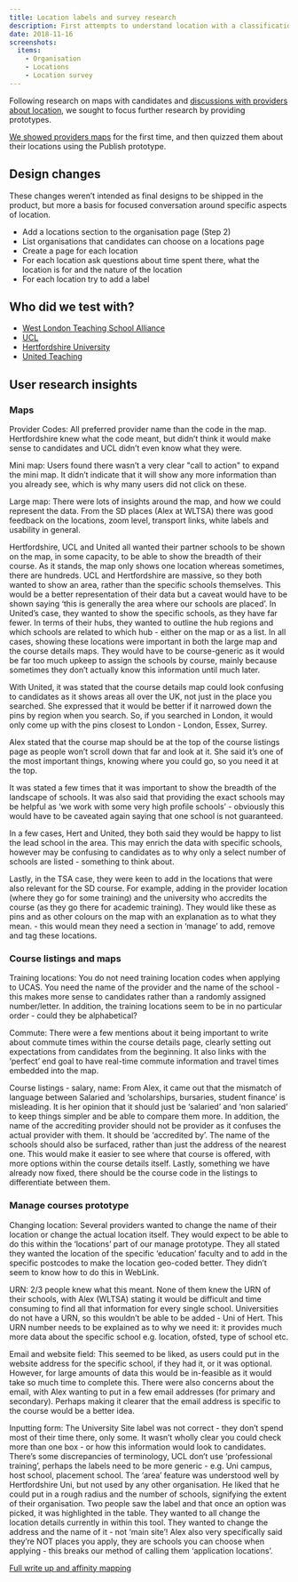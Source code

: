 ```yaml
---
title: Location labels and survey research
description: First attempts to understand location with a classification exercise.
date: 2018-11-16
screenshots:
  items:
    - Organisation
    - Locations
    - Location survey
---
```


Following research on maps with candidates and [discussions with providers about location](/publish-teacher-training-courses/the-location-problem), we sought to focus further research by providing prototypes.

[We showed providers maps](/find-teacher-training/map-4) for the first time, and then quizzed them about their locations using the Publish prototype.

## Design changes

These changes weren’t intended as final designs to be shipped in the product, but more a basis for focused conversation around specific aspects of location.

* Add a locations section to the organisation page (Step 2)
* List organisations that candidates can choose on a locations page
* Create a page for each location
* For each location ask questions about time spent there, what the location is for and the nature of the location
* For each location try to add a label

## Who did we test with?

* [West London Teaching School Alliance](https://lookback.io/watch/4tQhyScCJf2e3WcNL)
* [UCL](https://lookback.io/watch/j7XGfjfS8Bh4WrSzz)
* [Hertfordshire University](https://lookback.io/watch/H7rjFgyTKznrKuTAo)
* [United Teaching](https://lookback.io/watch/vwNSsgXhna4JBDmyZ)

## User research insights

### Maps

Provider Codes: All preferred provider name than the code in the map. Hertfordshire knew what the code meant, but didn’t think it would make sense to candidates and UCL didn’t even know what they were.

Mini map: Users found there wasn’t a very clear "call to action" to expand the mini map. It didn’t indicate that it will show any more information than you already see, which is why many users did not click on these.

Large map: There were lots of insights around the map, and how we could represent the data. From the SD places (Alex at WLTSA) there was good feedback on the locations, zoom level, transport links, white labels and usability in general.

Hertfordshire, UCL and United all wanted their partner schools to be shown on the map, in some capacity, to be able to show the breadth of their course. As it stands, the map only shows one location whereas sometimes, there are hundreds. UCL and Hertfordshire are massive, so they both wanted to show an area, rather than the specific schools themselves. This would be a better representation of their data but a caveat would have to be shown saying ‘this is generally the area where our schools are placed’. In United’s case, they wanted to show the specific schools, as they have far fewer. In terms of their hubs, they wanted to outline the hub regions and which schools are related to which hub - either on the map or as a list. In all cases, showing these locations were important in both the large map and the course details maps. They would have to be course-generic as it would be far too much upkeep to assign the schools by course, mainly because sometimes they don’t actually know this information until much later.

With United, it was stated that the course details map could look confusing to candidates as it shows areas all over the UK, not just in the place you searched. She expressed that it would be better if it narrowed down the pins by region when you search. So, if you searched in London, it would only come up with the pins closest to London - London, Essex, Surrey.

Alex stated that the course map should be at the top of the course listings page as people won’t scroll down that far and look at it. She said it’s one of the most important things, knowing where you could go, so you need it at the top.

It was stated a few times that it was important to show the breadth of the landscape of schools. It was also said that providing the exact schools may be helpful as ‘we work with some very high profile schools’ - obviously this would have to be caveated again saying that one school is not guaranteed.

In a few cases, Hert and United, they both said they would be happy to list the lead school in the area. This may enrich the data with specific schools, however may be confusing to candidates as to why only a select number of schools are listed - something to think about.

Lastly, in the TSA case, they were keen to add in the locations that were also relevant for the SD course. For example, adding in the provider location (where they go for some training) and the university who accredits the course (as they go there for academic training). They would like these as pins and as other colours on the map with an explanation as to what they mean. - this would mean they need a section in ‘manage’ to add, remove and tag these locations.

### Course listings and maps

Training locations: You do not need training location codes when applying to UCAS. You need the name of the provider and the name of the school - this makes more sense to candidates rather than a randomly assigned number/letter. In addition, the training locations seem to be in no particular order - could they be alphabetical?

Commute: There were a few mentions about it being important to write about commute times within the course details page, clearly setting out expectations from candidates from the beginning. It also links with the ‘perfect’ end goal to have real-time commute information and travel times embedded into the map.

Course listings - salary, name: From Alex, it came out that the mismatch of language between Salaried and ‘scholarships, bursaries, student finance’ is misleading. It is her opinion that it should just be ‘salaried’ and ‘non salaried’ to keep things simpler and be able to compare them more. In addition, the name of the accrediting provider should not be provider as it confuses the actual provider with them. It should be ‘accredited by’. The name of the schools should also be surfaced, rather than just the address of the nearest one. This would make it easier to see where that course is offered, with more options within the course details itself. Lastly, something we have already now fixed, there should be the course code in the listings to differentiate between them.

### Manage courses prototype

Changing location: Several providers wanted to change the name of their location or change the actual location itself. They would expect to be able to do this within the ‘locations’ part of our manage prototype. They all stated they wanted the location of the specific ‘education’ faculty and to add in the specific postcodes to make the location geo-coded better. They didn’t seem to know how to do this in WebLink.

URN: 2/3 people knew what this meant. None of them knew the URN of their schools, with Alex (WLTSA) stating it would be difficult and time consuming to find all that information for every single school. Universities do not have a URN, so this wouldn’t be able to be added - Uni of Hert. This URN number needs to be explained as to why we need it: it provides much more data about the specific school e.g. location, ofsted, type of school etc.

Email and website field: This seemed to be liked, as users could put in the website address for the specific school, if they had it, or it was optional. However, for large amounts of data this would be in-feasible as it would take so much time to complete this. There were also concerns about the email, with Alex wanting to put in a few email addresses (for primary and secondary). Perhaps making it clearer that the email address is specific to the course would be a better idea.

Inputting form: The University Site label was not correct - they don’t spend most of their time there, only some. It wasn’t wholly clear you could check more than one box - or how this information would look to candidates. There’s some discrepancies of terminology, UCL don’t use ‘professional training’, perhaps the labels need to be more generic - e.g. Uni campus, host school, placement school. The ‘area’ feature was understood well by Hertfordshire Uni, but not used by any other organisation. He liked that he could put in a rough radius and the number of schools, signifying the extent of their organisation. Two people saw the label and that once an option was picked, it was highlighted in the table. They wanted to all change the location details currently in within this tool. They wanted to change the address and the name of it - not ‘main site’! Alex also very specifically said they’re NOT places you apply, they are schools you can choose when applying - this breaks our method of calling them ‘application locations’.

[Full write up and affinity mapping](https://dfedigital.atlassian.net/wiki/spaces/BaT/pages/737280130/5th+round+provider+insights)
